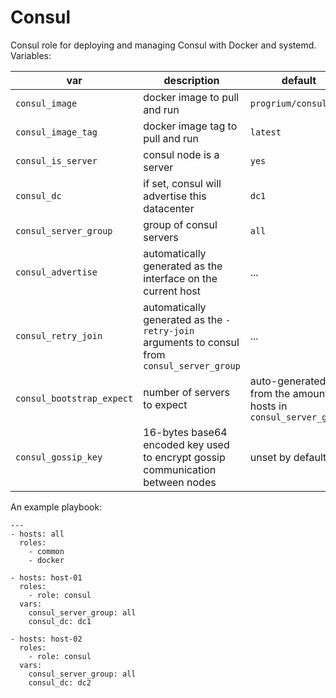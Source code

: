 # Consul

Consul role for deploying and managing Consul with Docker and systemd. Variables:

| var | description | default |
|-----|-------------|---------|
| `consul_image` | docker image to pull and run | `progrium/consul` |
| `consul_image_tag` | docker image tag to pull and run | `latest` |
| `consul_is_server` | consul node is a server | `yes` |
| `consul_dc` | if set, consul will advertise this datacenter | `dc1` |
| `consul_server_group` | group of consul servers | `all` |
| `consul_advertise` | automatically generated as the interface on the current host | ... |
| `consul_retry_join` | automatically generated as the `-retry-join` arguments to consul from `consul_server_group` | ... |
| `consul_bootstrap_expect` | number of servers to expect | auto-generated from the amount of hosts in `consul_server_group` |
| `consul_gossip_key` | 16-bytes base64 encoded key used to encrypt gossip communication between nodes | unset by default |

An example playbook:

```
---
- hosts: all
  roles:
    - common
    - docker

- hosts: host-01
  roles:
    - role: consul
  vars:
    consul_server_group: all
    consul_dc: dc1

- hosts: host-02
  roles:
    - role: consul
  vars:
    consul_server_group: all
    consul_dc: dc2
```
